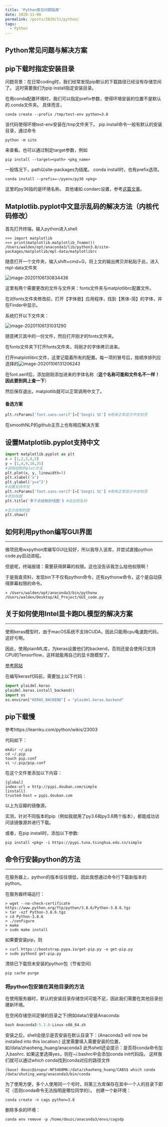 ```yaml
---
title: 'Python常见问题指南'
date: 2020-11-06
permalink: /posts/2020/11/python/
tags:
  - Python
---
```


## Python常见问题与解决方案

## pip下载时指定安装目录

问题背景：在日常coding时，我们经常发现pip默认的下载路径已经没有存储空间了。
这时需要我们为pip install指定安装目录。

在用conda配置环境时，我们可以指定prefix参数，使得环境安装的位置不是默认的.conda文件夹。
具体而言，
```shell
conda create --prefix /tmp/test-env python=3.8
```
该代码使得环境test-env安装在/tmp文件夹下。
pip install命令一般有默认的安装目录，通过命令
```shell
python -m site
```
来查看。也可以通过制定target参数，例如
```shell
pip install --target=<path> <pkg_name>
```
一般情况下，path以site-packages为结尾。
conda install时，也有prefix选项。
```shell
conda install --prefix=~/pyenv/py36 <pkg>
```
这里的py36指的是环境名称。
其他诸如.condarc设置，参考[这篇文章](https://conda.io/projects/conda/en/latest/user-guide/configuration/use-condarc.html#specify-environment-directories-envs-dirs)。

## Matplotlib.pyplot中文显示乱码的解决方法（内核代码修改）

首先打开终端，输入python进入shell

```shell
>>> import matplotlib
>>> print(matplotlib.matplotlib_fname())
/Users/walden/opt/anaconda3/lib/python3.8/site-packages/matplotlib/mpl-data/matplotlibrc
```

随意打开一个文件夹，输入shift+cmd+G，将上文的输出拷贝并粘贴于此，进入mpl-data文件夹

![image-20201106130834436](/images/matplotlib/image-20201106130834436.png)

这里有两个需要更改的文件与文件夹：fonts文件夹与matplotlibrc配置文件。

在对fonts文件夹修改前，打开【字体册】应用程序，找到【黑体-简】的字体，并在Finder中显示。

系统打开以下文件夹：

![image-20201106131031290](/images/matplotlib/image-20201106131031290.png)

随意拷贝其中的一份文件，然后打开刚才的fonts文件夹。

在fonts文件夹下打开fonts文件夹，将刚才的字体拷贝进来。

打开matplotlibrc文件，这里记载着所有的配置。每一项的冒号后，按顺序排列应选择的![image-20201106131206243](/images/matplotlib/image-20201106131206243.png)

在font.serif后，添加刚刚添加进来的字体名称（**这个名称可能和文件名不一样！因此要到网上查一下**）

然后保存退出，matplotlib就可以正常调用中文了。

#### 备选方案

```python
plt.rcParams['font.sans-serif']=['Songti SC'] #用来正常显示中文标签
```

在smoothNLP的github主页上也有相应解决方案

## 设置Matplotlib.pyplot支持中文

```python
import matplotlib.pyplot as plt
x = [1,2,3,4,5]
y = [1,4,9,16,25]
#调用绘制的plot方法
plt.plot(x, y, linewidth=5)
plt.xlabel('x')
plt.ylabel('y=x^2')
#设置支持中文
plt.rcParams['font.sans-serif']=['Songti SC'] #用来正常显示中文标签
#添加标题
plt.title('多个点绘制折线图') #会出现乱码
 
#显示绘制的图
plt.show()
```

## 如何利用python编写GUI界面

***

做项目用wxpython库编写GUI比较好，所以我导入该库，并尝试直接python code.py启动进程。

但是呢，终端报错：需要获得屏幕的权限。这也没告诉我怎么给他权限啊！

于是我查资料，发现bin下不仅有python命令，还有pythonw命令，这个是自动获得屏幕权限的命令。

```shell
> /Users/walden/opt/anaconda3/bin/pythonw /Users/walden/Desktop/AI_Project/GUI_code.py
```

## 关于如何使用Intel显卡跑DL模型的解决方案

***

使用keras模型时，由于macOS系统不支持CUDA，因此只能用cpu龟速跑代码，这好亏啊。

因此，使用plainML库，为keras设置他们的backend，否则还是会使用只支持CPU的Tensorflow，这样就能用自己的显卡跑模型了。

[参考网站](https://blog.csdn.net/qq_32732581/article/details/104508743?utm_medium=distribute.pc_relevant.none-task-blog-BlogCommendFromMachineLearnPai2-2.channel_param&depth_1-utm_source=distribute.pc_relevant.none-task-blog-BlogCommendFromMachineLearnPai2-2.channel_param)

在编写keras代码前，需要加上以下代码：

```python
import plaidml.keras
plaidml.keras.install_backend()
import os
os.environ["KERAS_BACKEND"] = "plaidml.keras.backend"
```

## pip下载慢

参考https://learnku.com/python/wikis/23003

代码如下：

```shell
mkdir ~/.pip
cd ~/.pip
touch pip.conf
vi ~/.pip/pip.conf
```

在这个文件里添加以下内容：

```
[global]
index-url = http://pypi.douban.com/simple
[install]
trusted-host = pypi.douban.com
```

以上为豆瓣的镜像源。

实测，针对不同版本的pip（例如我就用了py3.6和py3.8两个版本），都能成功访问该镜像源并进行下载。

或者，在pip install时，添加以下参数:
```shell
pip install <pkg> -i https://pypi.tuna.tsinghua.edu.cn/simple
```

## 命令行安装python的方法

***

在服务器上，python的版本往往很低，因此我想通过命令行下载新版本的python。

在服务器终端运行：

```shell
> wget --no-check-certificate https://www.python.org/ftp/python/3.8.6/Python-3.8.6.tgz
> tar -xzf Python-3.8.6.tgz
> cd Python-3.8.6
> ./configure
> make
> sudo make install
```

如果要安装pip，则

```shell
> curl https://bootstrap.pypa.io/get-pip.py -o get-pip.py
> sudo python3 get-pip.py
```

清除已下载但未安装的python包（节省空间）
```shell
pip cache purge
```

### 将python包安装在其他目录的方法

在使用服务器时，默认的安装目录存储空间可能不足，因此我们需要在其他目录创建新环境。

在空闲存储空间足够的目录之下(例如data/)安装Anaconda: 
```python
bash Anaconda3-5.3.0-Linux-x86_64.sh
```
安装之后，shell会提示是否安装在默认目录下：(Anaconda3 will now be installed into this location:)
这里需要填入需要安装的位置，如/data/zhaoheng_huang/anaconda3
此外shell还会提示：是否将conda命令加入bashrc.
如果这里选择yes，则在~/.bashrc中会添加conda init代码段。
这样我们就可以通过which conda找到conda对应的路径文件
```shell
(base) douzc@inspur-NF5468M6:/data/zhaoheng_huang/CABS$ which conda
/data/shuting_wang/anaconda3/bin/conda
```
为了使用方便，多个人使用同一个号时，将第三方库保存在其中一个人的目录下即可（否则conda命令无法指明是哪位同学的）。
创建一个新环境：
```shell
conda create -n cags python=3.8
```
删除多余的环境：
```shell
conda env remove -p /home/douzc/anaconda3/envs/cagsdp
```

